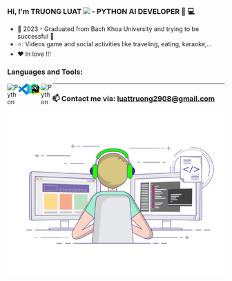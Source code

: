 ### Hi, I'm TRUONG LUAT <img src="https://media.giphy.com/media/hvRJCLFzcasrR4ia7z/giphy.gif" width="25px"> - PYTHON AI DEVELOPER 🤖 💻


- 💪 2023 - Graduated from Bach Khoa University and trying to be successful 💪
- ⭐: Videos game and social activities like traveling, eating, karaoke,...
- ❤️ In love !!!

### Languages and Tools:
<img align="left" alt="Python" width="26px" src="https://upload.wikimedia.org/wikipedia/commons/thumb/0/0a/Python.svg/1200px-Python.svg.png" /> 
<img align="left" alt="Visual Studio Code" width="26px" src="https://raw.githubusercontent.com/github/explore/80688e429a7d4ef2fca1e82350fe8e3517d3494d/topics/visual-studio-code/visual-studio-code.png" />
<img align="left" alt="Python" width="26px" src="pycharm.png" /> 
<img align="left" alt="Python" width="26px" src="https://images2.freesion.com/282/eb/eb2c5acfb0cf98f7219e8195e43c5732.png" /> 

---

### 📫 Contact me via: luattruong2908@gmail.com

<p align="center">
  <img src="coding-freak.gif?raw=true"/>
</p>
